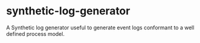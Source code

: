 synthetic-log-generator
=======================

A Synthetic log generator useful to generate event logs conformant to a well defined process model. 
